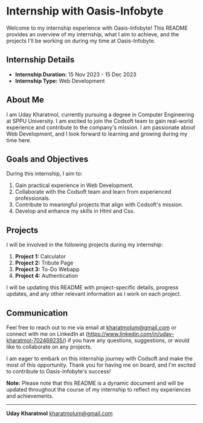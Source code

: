 # Internship with Oasis-Infobyte

Welcome to my internship experience with Oasis-Infobyte! This README provides an overview of my internship, what I aim to achieve, and the projects I'll be working on during my time at Oasis-Infobyte.

## Internship Details

- **Internship Duration:** 15 Nov 2023 - 15 Dec 2023
- **Internship Type:** Web Development

## About Me

I am Uday Kharatmol, currently pursuing a degree in Computer Engineering at SPPU University. I am excited to join the Codsoft team to gain real-world experience and contribute to the company's mission. I am passionate about Web Development, and I look forward to learning and growing during my time here.

## Goals and Objectives

During this internship, I aim to:

1. Gain practical experience in Web Development.
2. Collaborate with the Codsoft team and learn from experienced professionals.
3. Contribute to meaningful projects that align with Codsoft's mission.
4. Develop and enhance my skills in Html and Css.

## Projects

I will be involved in the following projects during my internship:

1. **Project 1:** Calculator
2. **Project 2:** Tribute Page
3. **Project 3:** To-Do Webapp
4. **Project 4:** Authentication

I will be updating this README with project-specific details, progress updates, and any other relevant information as I work on each project.

## Communication

Feel free to reach out to me via email at kharatmolum@gmail.com or connect with me on LinkedIn at (https://www.linkedin.com/in/uday-kharatmol-702469235/) if you have any questions, suggestions, or would like to collaborate on any projects.

I am eager to embark on this internship journey with Codsoft and make the most of this opportunity. Thank you for having me on board, and I'm excited to contribute to Oasis-Infobyte's success!

**Note:** Please note that this README is a dynamic document and will be updated throughout the course of my internship to reflect my experiences and achievements.

---

**Uday Kharatmol**
kharatmolum@gmail.com
